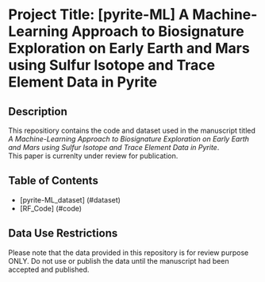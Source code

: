 # Project Title: [pyrite-ML] A Machine-Learning Approach to Biosignature Exploration on Early Earth and Mars using Sulfur Isotope and Trace Element Data in Pyrite 

## Description
This repositiory contains the code and dataset used in the manuscript titled *A Machine-Learning Approach to Biosignature Exploration on Early Earth and Mars using Sulfur Isotope and Trace Element Data in Pyrite*. \
This paper is currenlty under review for publication. 

## Table of Contents
- [pyrite-ML_dataset] (#dataset)
- [RF_Code] (#code)

## Data Use Restrictions
Please note that the data provided in this repository is for review purpose ONLY. Do not use or publish the data until the manuscript had been accepted and published. 
